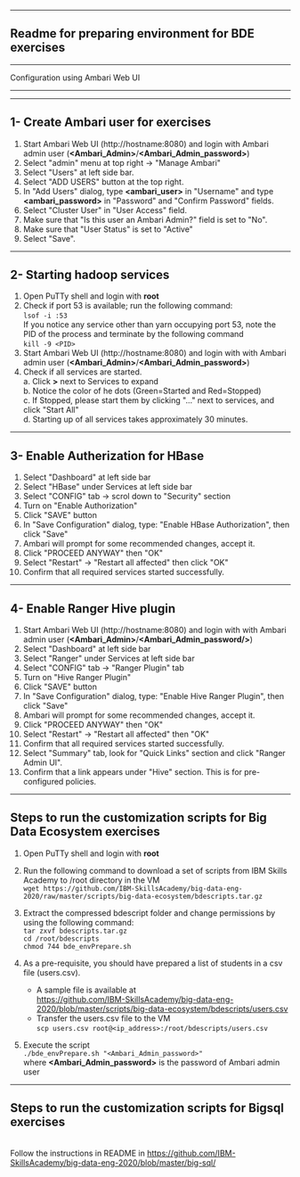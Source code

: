 ---------------------------------------------------------------
Readme for preparing environment for BDE exercises
--------------------------------------------------------------

______________________________________________________________
Configuration using Ambari Web UI
______________________________________________________________


--------------------------------------------------------------
1- Create Ambari user for exercises
--------------------------------------------------------------
1. Start Ambari Web UI (http://hostname:8080) and login with Ambari admin user (**\<Ambari_Admin\>**/**\<Ambari_Admin_password\>**)
2. Select "admin" menu at top right -> "Manage Ambari"
3. Select "Users" at left side bar.
4. Select "ADD USERS" button at the top right.
5. In "Add Users" dialog, type **\<ambari_user\>** in "Username" and type **\<ambari_password\>** in "Password" and "Confirm Password" fields.
6. Select "Cluster User" in "User Access" field.
7. Make sure that "Is this user an Ambari Admin?" field is set to "No".
8. Make sure that "User Status" is set to "Active"
9. Select "Save".

--------------------------------------------------------------
2- Starting hadoop services
--------------------------------------------------------------
1.  Open PuTTy shell and login with **root**
2.  Check if port 53 is available; run the following command:  
    `lsof -i :53`  
      If you notice any service other than yarn occupying port 53, note the PID of the process and terminate by the following command  
    `kill -9 <PID>`  
3. Start Ambari Web UI (http://hostname:8080) and login with with Ambari admin user (**\<Ambari_Admin\>**/**\<Ambari_Admin_password\>**)
4. Check if all services are started.  
   a. Click **\>** next to Services to expand  
   b. Notice the color of he dots (Green=Started and Red=Stopped)  
   c. If Stopped, please start them by clicking "..." next to services, and click "Start All"  
   d. Starting up of all services takes approximately 30 minutes.   

--------------------------------------------------------------
3- Enable Autherization for HBase
--------------------------------------------------------------
1. Select "Dashboard" at left side bar
2. Select "HBase" under Services at left side bar
3. Select "CONFIG" tab -> scrol down to "Security" section
4. Turn on "Enable Authorization"
5. Click "SAVE" button
6. In "Save Configuration" dialog, type: "Enable HBase Authorization", then click "Save"
7. Ambari will prompt for some recommended changes, accept it.
8. Click "PROCEED ANYWAY" then "OK"
9. Select "Restart" -> "Restart all affected" then click "OK"
10. Confirm that all required services started successfully.

--------------------------------------------------------------
4- Enable Ranger Hive plugin
--------------------------------------------------------------
1. Start Ambari Web UI (http://hostname:8080) and login with with Ambari admin user (**\<Ambari_Admin\>**/**\<Ambari_Admin_password/>**)
2. Select "Dashboard" at left side bar
3. Select "Ranger" under Services at left side bar
4. Select "CONFIG" tab -> "Ranger Plugin" tab
5. Turn on "Hive Ranger Plugin"
6. Click "SAVE" button
7. In "Save Configuration" dialog, type: "Enable Hive Ranger Plugin", then click "Save"
8. Ambari will prompt for some recommended changes, accept it.
19. Click "PROCEED ANYWAY" then "OK"
10. Select "Restart" -> "Restart all affected" then "OK"
11. Confirm that all required services started successfully.
12. Select "Summary" tab, look for "Quick Links" section and click "Ranger Admin UI".
13. Confirm that a link appears under "Hive" section. This is for pre-configured policies. 

-------------------------------------------------------------------------

Steps to run the customization scripts for Big Data Ecosystem exercises
--------------------------------------------------------------------------
1. Open PuTTy shell and login with **root**

2. Run the following command to download a set of scripts from IBM Skills Academy to /root directory in the VM  
    `wget https://github.com/IBM-SkillsAcademy/big-data-eng-2020/raw/master/scripts/big-data-ecosystem/bdescripts.tar.gz`  

3. Extract the compressed bdescript folder and change permissions by using the following command:  
    `tar zxvf bdescripts.tar.gz`  
    `cd /root/bdescripts`  
    `chmod 744 bde_envPrepare.sh`  

4. As a pre-requisite, you should have prepared a list of students in a csv file (users.csv).
   -  A sample file is available at <br> https://github.com/IBM-SkillsAcademy/big-data-eng-2020/blob/master/scripts/big-data-ecosystem/bdescripts/users.csv
   -  Transfer the users.csv file to the VM  
    `scp users.csv root@<ip_address>:/root/bdescripts/users.csv`  

5. Execute the script   
    `./bde_envPrepare.sh "<Ambari_Admin_password>"`  
   where **\<Ambari_Admin_password\>** is the password of Ambari admin user

---------------------------------------------------------------------------
Steps to run the customization scripts for Bigsql exercises
---------------------------------------------------------------------------
<br> Follow the instructions in README in https://github.com/IBM-SkillsAcademy/big-data-eng-2020/blob/master/big-sql/
